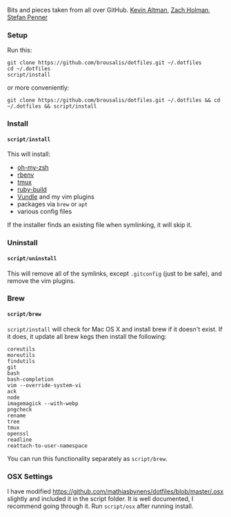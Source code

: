 Bits and pieces taken from all over GitHub. [Kevin Altman](https://github.com/itsthatguy), [Zach Holman](https://github.com/holman/dotfiles), [Stefan Penner](https://github.com/stefanpenner/dotfiles)

### Setup

Run this:

    git clone https://github.com/brousalis/dotfiles.git ~/.dotfiles
    cd ~/.dotfiles
    script/install
    
or more conveniently:
    
    git clone https://github.com/brousalis/dotfiles.git ~/.dotfiles && cd ~/.dotfiles && script/install

### Install
#### `script/install`

This will install:

- [oh-my-zsh](https://github.com/robbyrussell/oh-my-zsh)
- [rbenv](https://github.com/sstephenson/rbenv)
- [tmux](http://sourceforge.net/projects/tmux/)
- [ruby-build](https://github.com/sstephenson/ruby-build)
- [Vundle](https://github.com/gmarik/Vundle.vim) and my vim plugins
- packages via `brew` or `apt` 
- various config files

If the installer finds an existing file when symlinking, it will skip it.

### Uninstall
#### `script/uninstall`

This will remove all of the symlinks, except `.gitconfig` (just to be safe), and remove the vim plugins.

### Brew
#### `script/brew`
`script/install` will check for Mac OS X and install brew if it doesn't exist. If it does, it update all brew kegs then install the following:

    coreutils 
    moreutils 
    findutils
    git
    bash 
    bash-completion
    vim --override-system-vi
    ack
    node
    imagemagick --with-webp
    pngcheck
    rename
    tree
    tmux
    openssl
    readline
    reattach-to-user-namespace

You can run this functionality separately as `script/brew`.

### OSX Settings
I have modified https://github.com/mathiasbynens/dotfiles/blob/master/.osx slightly and included it in the script folder. It is well documented, I recommend going through it. Run `script/osx` after running install.

